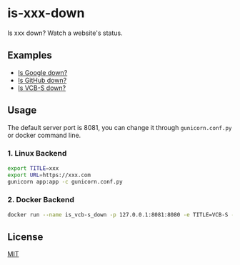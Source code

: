 # is-xxx-down

Is xxx down? Watch a website's status.

## Examples

- [Is Google down?](https://google.isdown.akise.app/)
- [Is GitHub down?](https://github.isdown.akise.app/)
- [Is VCB-S down?](https://vcb-s.isdown.akise.app/)

## Usage

The default server port is 8081, you can change it through `gunicorn.conf.py` or docker command line.

### 1. Linux Backend

```bash
export TITLE=xxx
export URL=https://xxx.com
gunicorn app:app -c gunicorn.conf.py
```

### 2. Docker Backend

```bash
docker run --name is_vcb-s_down -p 127.0.0.1:8081:8080 -e TITLE=VCB-S -e URL=https://vcb-s.com -d akise/is-xxx-down
```

## License

[MIT](LICENSE)
